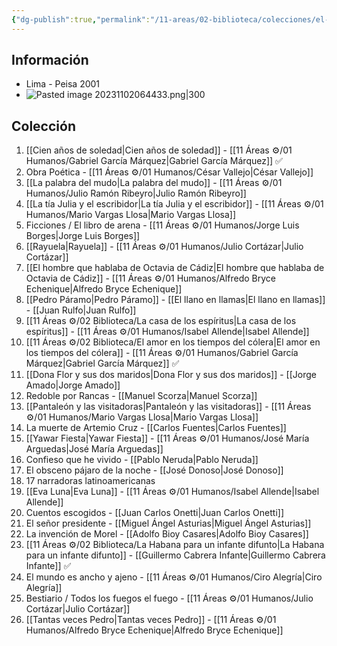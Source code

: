 ```yaml
---
{"dg-publish":true,"permalink":"/11-areas/02-biblioteca/colecciones/el-comercio-gran-biblioteca-literatura-latinoamericana/","noteIcon":""}
---
```


## Información
- Lima - Peisa 2001
- ![Pasted image 20231102064433.png|300](/img/user/11%20%C3%81reas%20%E2%9A%99/02%20Biblioteca/%F0%9F%92%BE%20Adjuntos/Pasted%20image%2020231102064433.png)
## Colección
1. [[Cien años de soledad\|Cien años de soledad]] - [[11 Áreas ⚙/01 Humanos/Gabriel García Márquez\|Gabriel García Márquez]] ✅
2. Obra Poética - [[11 Áreas ⚙/01 Humanos/César Vallejo\|César Vallejo]]
3. [[La palabra del mudo\|La palabra del mudo]] - [[11 Áreas ⚙/01 Humanos/Julio Ramón Ribeyro\|Julio Ramón Ribeyro]]
4. [[La tía Julia y el escribidor\|La tía Julia y el escribidor]] - [[11 Áreas ⚙/01 Humanos/Mario Vargas Llosa\|Mario Vargas Llosa]] 
5. Ficciones / El libro de arena - [[11 Áreas ⚙/01 Humanos/Jorge Luis Borges\|Jorge Luis Borges]] 
6. [[Rayuela\|Rayuela]] -  [[11 Áreas ⚙/01 Humanos/Julio Cortázar\|Julio Cortázar]]
7. [[El hombre que hablaba de Octavia de Cádiz\|El hombre que hablaba de Octavia de Cádiz]] - [[11 Áreas ⚙/01 Humanos/Alfredo Bryce Echenique\|Alfredo Bryce Echenique]]
8. [[Pedro Páramo\|Pedro Páramo]] - [[El llano en llamas\|El llano en llamas]] - [[Juan Rulfo\|Juan Rulfo]]
9. [[11 Áreas ⚙/02 Biblioteca/La casa de los espíritus\|La casa de los espíritus]] - [[11 Áreas ⚙/01 Humanos/Isabel Allende\|Isabel Allende]] 
10. [[11 Áreas ⚙/02 Biblioteca/El amor en los tiempos del cólera\|El amor en los tiempos del cólera]] - [[11 Áreas ⚙/01 Humanos/Gabriel García Márquez\|Gabriel García Márquez]] ✅
11. [[Dona Flor y sus dos maridos\|Dona Flor y sus dos maridos]] - [[Jorge Amado\|Jorge Amado]] 
12. Redoble por Rancas - [[Manuel Scorza\|Manuel Scorza]]
13. [[Pantaleón y las visitadoras\|Pantaleón y las visitadoras]] -  [[11 Áreas ⚙/01 Humanos/Mario Vargas Llosa\|Mario Vargas Llosa]]  
14. La muerte de Artemio Cruz - [[Carlos Fuentes\|Carlos Fuentes]] 
15. [[Yawar Fiesta\|Yawar Fiesta]] - [[11 Áreas ⚙/01 Humanos/José María Arguedas\|José María Arguedas]]
16. Confieso que he vivido - [[Pablo Neruda\|Pablo Neruda]] 
17. El obsceno pájaro de la noche - [[José Donoso\|José Donoso]] 
18. 17 narradoras latinoamericanas 
19. [[Eva Luna\|Eva Luna]] -  [[11 Áreas ⚙/01 Humanos/Isabel Allende\|Isabel Allende]]
20. Cuentos escogidos - [[Juan Carlos Onetti\|Juan Carlos Onetti]]  
21. El señor presidente - [[Miguel Ángel Asturias\|Miguel Ángel Asturias]] 
22. La invención de Morel - [[Adolfo Bioy Casares\|Adolfo Bioy Casares]] 
23. [[11 Áreas ⚙/02 Biblioteca/La Habana para un infante difunto\|La Habana para un infante difunto]] - [[Guillermo Cabrera Infante\|Guillermo Cabrera Infante]] ✅
24. El mundo es ancho y ajeno - [[11 Áreas ⚙/01 Humanos/Ciro Alegría\|Ciro Alegría]]
25. Bestiario / Todos los fuegos el fuego - [[11 Áreas ⚙/01 Humanos/Julio Cortázar\|Julio Cortázar]]
26. [[Tantas veces Pedro\|Tantas veces Pedro]] - [[11 Áreas ⚙/01 Humanos/Alfredo Bryce Echenique\|Alfredo Bryce Echenique]]